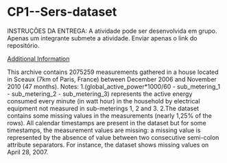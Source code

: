 # CP1--Sers-dataset

INSTRUÇÕES DA ENTREGA:
A atividade pode ser desenvolvida em grupo.
Apenas um integrante submete a atividade.
Enviar apenas o link do repositório.


[Additional Information](https://archive.ics.uci.edu/dataset/235/individual+household+electric+power+consumption)

This archive contains 2075259 measurements gathered in a house located in Sceaux (7km of Paris, France) between December 2006 and November 2010 (47 months).
Notes: 
1.(global_active_power*1000/60 - sub_metering_1 - sub_metering_2 - sub_metering_3) represents the active energy consumed every minute (in watt hour) in the household by electrical equipment not measured in sub-meterings 1, 2 and 3.
2.The dataset contains some missing values in the measurements (nearly 1,25% of the rows). All calendar timestamps are present in the dataset but for some timestamps, the measurement values are missing: a missing value is represented by the absence of value between two consecutive semi-colon attribute separators. For instance, the dataset shows missing values on April 28, 2007.
